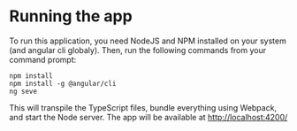 # Running the app

To run this application, you need NodeJS and NPM installed on your system (and angular cli globaly). Then, run the following commands from your command prompt:

```
npm install
npm install -g @angular/cli
ng seve
```

This will transpile the TypeScript files, bundle everything using Webpack, and start the Node server. The app will be available at [http://localhost:4200/](http://localhost:4200/)
